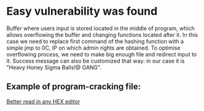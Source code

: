  # Easy vulnerability was found
 Buffer where users input is stored located in the middle of program, which allows overflowing the buffer and changing functions located after it. In this case we need to replace first command of the hashing function with a simple jmp to 0C, IP on which admin rights are obtained. To optimise overflowing process, we need to make big enough file and redirect input to it. Success message can also be customized that way: in our case it is "Heavy Honey Sigma Balls!@ GANG".

 ## Example of program-cracking file:
 [Better read in any HEX editor](https://github.com/doushe821/CrackMe-offense-.git)
